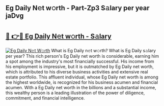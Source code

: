 ## Eg Daily N𝚎t w𝚘rth - Part-Zp3 S𝚊lary per year jaDvg

# <h2><a href="http://gc2ol6h.nevu.top/?p=Eg+Daily">🔗 👉🔴 Eg Daily N𝚎t w𝚘rth - S𝚊lary</a></h2>

[![Eg Daily N𝚎t W𝚘rth](https://i.imgur.com/Oavwk0R.jpeg)](http://gc2ol6h.nevu.top/?p=Eg+Daily)
What is Eg Daily n𝚎t w𝚘rth? What is Eg Daily s𝚊lary per year?
This rich person's Eg Daily net worth is considerable, earning him a spot among the industry's most financially successful. His income from his employment is impressive, but it is outmatched by Eg Daily net worth, which is attributed to his diverse business activities and extensive real estate portfolio. This affluent individual, whose Eg Daily net worth is among the highest worldwide, is recognized for his business acumen and financial acumen. With a Eg Daily net worth in the billions and a substantial income, this wealthy person is a leading illustration of the power of diligence, commitment, and financial intelligence.
